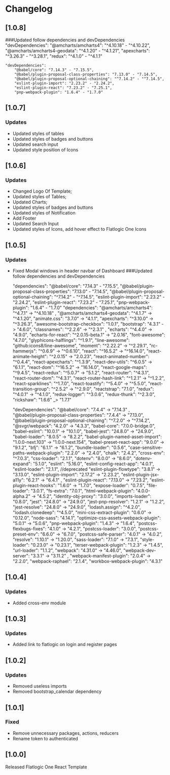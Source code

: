 # Changelog

## [1.0.8]

###Updated follow dependencies and devDependencies 
    "devDependencies":
        "@amcharts/amcharts4": "^4.10.18" - "^4.10.22",
        "@amcharts/amcharts4-geodata": "^4.1.20" - "^4.1.21",
        "apexcharts": "^3.26.3" - "^3.28.1",
        "redux": "^4.1.0" - "^4.1.1"

    "devDependencies":
        "@babel/core": "7.14.3" - "7.15.5",
        "@babel/plugin-proposal-class-properties": "7.13.0" - "7.14.5",
        "@babel/plugin-proposal-optional-chaining": "^7.14.2" - "^7.14.5",
        "eslint-plugin-import": "2.23.2" - "2.24.2",
        "eslint-plugin-react": "7.23.2" - "7.25.1",
        "pnp-webpack-plugin": "1.6.4" - "1.7.0"


## [1.0.7]

### Updates

- Updated styles of tables
- Updated styles of badges and buttons
- Updated search input
- Updated style position of Icons

## [1.0.6]

### Updates

- Changed Logo Of Template;
- Updated styles of Tables;
- Updated Charts;
- Updated styles of badges and buttons
- Updated styles of Notification
- Add Footer
- Updated Search Input
- Updated styles of Icons, add hover effect to Flatlogic One Icons

## [1.0.5]

### Updates

- Fixed Modal windows in header navbar of Dashboard
###Updated follow dependencies and devDependencies
  

    "dependencies":
    "@babel/core": "7.14.3" - "7.15.5",
    "@babel/plugin-proposal-class-properties": "7.13.0" - "7.14.5",
    "@babel/plugin-proposal-optional-chaining": "^7.14.2" - "^7.14.5",
    "eslint-plugin-import": "2.23.2" - "2.24.2",
    "eslint-plugin-react": "7.23.2" - "7.25.1",
    "pnp-webpack-plugin": "1.6.4" - "1.7.0"
    "dependencies": 
    "@amcharts/amcharts4": "^4.7.1" -> "^4.10.18" ,
    "@amcharts/amcharts4-geodata": "^4.1.7" -> "^4.1.20",
    "animate.css": "3.7.0" -> "4.1.1",
    "apexcharts": "^3.10.0" -> "^3.26.3",
    "awesome-bootstrap-checkbox": "1.0.1",
    "bootstrap": "4.3.1" -> "4.6.0",
    "classnames": "^2.2.6" -> "^2.3.1" ,
    "echarts": "^4.4.0" -> "4.9.0",
    "echarts-for-react": "^2.0.15-beta.1" -> "2.0.16",
    "font-awesome": "4.7.0",
    "glyphicons-halflings": "^1.9.1",
    "line-awesome": "github:icons8/line-awesome",
    "moment": "^2.22.2" -> "^2.29.1",
    "rc-hammerjs": "^0.6.9" -> "^0.6.10",
    "react": "^16.5.2" -> "^16.14.0",
    "react-animate-height": "^2.0.15" -> "2.0.23",
    "react-animated-number": "^0.4.4",
    "react-apexcharts": "^1.3.9",
    "react-dev-utils": "^6.0.5" -> "6.1.1",
    "react-dom": "^16.5.2" -> "16.14.0",
    "react-google-maps": "^9.4.5",
    "react-redux": "^5.0.7" -> "5.1.2",
    "react-router": "^4.3.1",
    "react-router-dom": "^4.3.1",
    "react-router-hash-link": "^1.2.1" -> "^1.2.2",
    "react-sparklines": "^1.7.0",
    "react-toastify": "^5.4.0" -> "^5.5.0",
    "react-transition-group": "^2.5.2" -> "^2.9.0",
    "reactstrap": "7.1.0",
    "redux": "^4.0.1" -> "^4.1.0",
    "redux-logger": "^3.0.6",
    "redux-thunk": "^2.3.0",
    "rickshaw": "1.6.6" _> "1.7.1"
  
    "devDependencies":
    "@babel/core": "7.4.4" -> "7.14.3" ,
    "@babel/plugin-proposal-class-properties": "7.4.4" -> "7.13.0",
    "@babel/plugin-proposal-optional-chaining": "^7.2.0" -> "^7.14.2",
    "@svgr/webpack": "4.2.0" -> "4.3.3",
    "babel-core": "7.0.0-bridge.0",
    "babel-eslint": "10.0.1" -> "10.1.0",
    "babel-jest": "24.8.0" -> "24.9.0",
    "babel-loader": "8.0.5" -> "8.2.2",
    "babel-plugin-named-asset-import": "1.0.0-next.103" ->  "1.0.0-next.154",
    "babel-preset-react-app": "9.0.0" -> "9.1.2",
    "bfj": "6.1.1" -> "6.1.2",
    "bundle-loader": "0.5.6",
    "case-sensitive-paths-webpack-plugin": "2.2.0" -> "2.4.0",
    "chalk": "2.4.2",
    "cross-env": "^7.0.3",
    "css-loader": "2.1.1",
    "dotenv": "8.0.0" -> "8.6.0",
    "dotenv-expand": "5.1.0",
    "eslint": "5.16.0",
    "eslint-config-react-app": "4.0.1",
    "eslint-loader": "2.1.1", //deprecated
    "eslint-plugin-flowtype": "3.8.1" -> "3.13.0",
    "eslint-plugin-import": "2.17.2" -> "2.23.2",
    "eslint-plugin-jsx-a11y": "6.2.1" -> "6.4.1" ,
    "eslint-plugin-react": "7.13.0" -> "7.23.2",
    "eslint-plugin-react-hooks": "1.6.0" -> "1.7.0",
    "expose-loader": "0.7.5",
    "file-loader": "3.0.1",
    "fs-extra": "7.0.1",
    "html-webpack-plugin": "4.0.0-alpha.2" -> "4.5.2",
    "identity-obj-proxy": "3.0.0",
    "imports-loader": "0.8.0",
    "jest": "24.8.0" -> "24.9.0",
    "jest-pnp-resolver": "1.2.1" -> "1.2.2",
    "jest-resolve": "24.8.0" -> "24.9.0",
    "lodash.assign": "^4.2.0",
    "lodash.clonedeep": "^4.5.0",
    "mini-css-extract-plugin": "0.6.0" -> "0.12.0",
    "node-sass": "4.14.1",
    "optimize-css-assets-webpack-plugin": "5.0.1" -> "5.0.6",
    "pnp-webpack-plugin": "1.4.3" -> "1.6.4",
    "postcss-flexbugs-fixes": "4.1.0" -> "4.2.1",
    "postcss-loader": "3.0.0",
    "postcss-preset-env": "6.6.0" -> "6.7.0",
    "postcss-safe-parser": "4.0.1" -> "4.0.2",
    "resolve": "1.10.1" -> "1.20.0",
    "sass-loader": "7.1.0" -> "7.3.1",
    "style-loader": "0.23.0" -> "0.23.1",
    "terser-webpack-plugin": "1.2.3" -> "1.4.5",
    "url-loader": "1.1.2",
    "webpack": "4.31.0" -> "4.46.0",
    "webpack-dev-server": "3.3.1" -> "3.11.2" ,
    "webpack-manifest-plugin": "2.0.4" -> "2.2.0",
    "webpack-raphael": "2.1.4",
    "workbox-webpack-plugin": "4.3.1"
  

## [1.0.4]

### Updates

- Added cross-env module

## [1.0.3]

### Updates

- Added link to flatlogic on login and register pages

## [1.0.2]

### Updates

- Removed useless imports
- Removed bootstrap_calendar dependency

## [1.0.1]

### Fixed

- Remove unnecessary packages, actions, reducers
- Rename token to authenticated 

## [1.0.0]

Released Flatlogic One React Template
